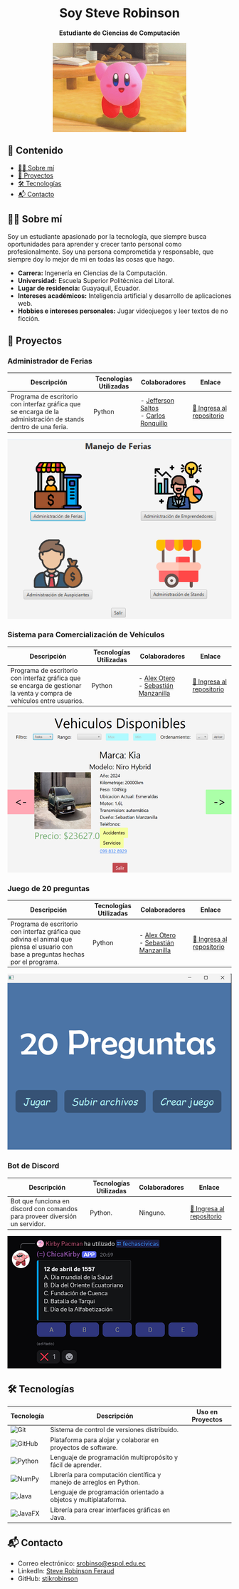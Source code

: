 <h1 style="text-align:center">Soy Steve Robinson</h1>
<p style="text-align:center; font-weight:bold; font-size:17">Estudiante de Ciencias de Computación</p>

<div style="display: flex; justify-content:center"><img src="saludo.gif" height="200" width="300"></div>

## 📑 Contenido

- [👨‍💻 Sobre mí](#👨‍💻-sobre-mí)
- [🚀 Proyectos](#🚀-proyectos)
- [🛠️ Tecnologías](#🛠️-tecnologías)
- [📬 Contacto](#📬-contacto)

## 👨‍💻 Sobre mí

Soy un estudiante apasionado por la tecnología, que siempre busca oportunidades para aprender y crecer tanto personal como profesionalmente. Soy una persona comprometida y responsable, que siempre doy lo mejor de mi en todas las cosas que hago.

- **Carrera:** Ingenería en Ciencias de la Computación.
- **Universidad:** Escuela Superior Politécnica del Litoral.
- **Lugar de residencia:** Guayaquil, Ecuador.
- **Intereses académicos:** Inteligencia artificial y desarrollo de aplicaciones web.
- **Hobbies e intereses personales:** Jugar videojuegos y leer textos de no ficción.

## 🚀 Proyectos

### Administrador de Ferias

| Descripción | Tecnologías Utilizadas | Colaboradores | Enlace |
| -------- | ------- | -------- | -------- |
|   Programa de escritorio con interfaz gráfica que se encarga de la administración de stands dentro de una feria.   |   Python  | - [Jefferson Saltos](https://github.com/rsaltos04)<br> - [Carlos Ronquillo](https://github.com/carrbrus)  |[🔗 Ingresa al repositorio](https://github.com/stikrobinson/POO-P3-G10) |

![Menú principal del administrador de ferias](AdministradorFerias.png)

### Sistema para Comercialización de Vehículos

| Descripción | Tecnologías Utilizadas | Colaboradores | Enlace | 
| -------- | ------- | -------- | -------- |
| Programa de escritorio con interfaz gráfica que se encarga de gestionar la venta y compra de vehículos entre usuarios. | Python | - [Alex Otero](https://github.com/alexoterol)<br> - [Sebastián Manzanilla](https://github.com/ManzanillaSebastian) | [🔗 Ingresa al repositorio](https://github.com/stikrobinson/Proyecto_Grupo_12) |

![Menú principal del sistema de comercialización](sistema_comercializacion.png)

### Juego de 20 preguntas

| Descripción | Tecnologías Utilizadas | Colaboradores | Enlace |
| -------- | ------- | -------- | -------- |
| Programa de escritorio con interfaz gráfica que adivina el animal que piensa el usuario con base a preguntas hechas por el programa. | Python | - [Alex Otero](https://github.com/alexoterol)<br> - [Sebastián Manzanilla](https://github.com/ManzanillaSebastian) |[🔗 Ingresa al repositorio](https://github.com/stikrobinson/Proyecto_Grupo_12) |

![Menú principal del juego de 20 preguntas](20_preguntas.png)

### Bot de Discord

| Descripción | Tecnologías Utilizadas | Colaboradores | Enlace |
| -------- | ------- | -------- | -------- |
| Bot que funciona en discord con comandos para proveer diversión un servidor. | Python. | Ninguno. |[🔗 Ingresa al repositorio](https://github.com/stikrobinson/DiscordBot) |

![Captura del bot funcional en un servidor](usoBot.png)

## 🛠️ Tecnologías

| Tecnología | Descripción | Uso en Proyectos |
| -------- | ------- | -------- | 
| ![Git](https://img.shields.io/badge/git-%23F05033.svg?style=for-the-badge&logo=git&logoColor=white) | Sistema de control de versiones distribuido. | |
| ![GitHub](https://img.shields.io/badge/github-%23121011.svg?style=for-the-badge&logo=github&logoColor=white) | Plataforma para alojar y colaborar en proyectos de software. | |
| ![Python](https://img.shields.io/badge/python-3670A0?style=for-the-badge&logo=python&logoColor=ffdd54) | Lenguaje de programación multipropósito y fácil de aprender. | |
| ![NumPy](https://img.shields.io/badge/numpy-%23013243.svg?style=for-the-badge&logo=numpy&logoColor=white) | Librería para computación científica y manejo de arreglos en Python. | |
| ![Java](https://img.shields.io/badge/java-%23ED8B00.svg?style=for-the-badge&logo=openjdk&logoColor=white) | Lenguaje de programación orientado a objetos y multiplataforma. | |
| ![JavaFX](https://img.shields.io/badge/javafx-%23FF0000.svg?style=for-the-badge&logo=javafx&logoColor=white) | Librería para crear interfaces gráficas en Java. | |


## 📬 Contacto

- Correo electrónico: srobinso@espol.edu.ec
- LinkedIn: [Steve Robinson Feraud](https://ec.linkedin.com/in/steve-robinson-feraud-33ab59174)
- GitHub: [stikrobinson](https://github.com/stikrobinson)

